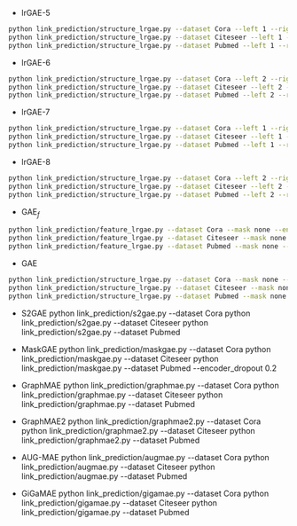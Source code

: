 + lrGAE-5
```bash
python link_prediction/structure_lrgae.py --dataset Cora --left 1 --right 1 --encoder_layers 1  --view AA
python link_prediction/structure_lrgae.py --dataset Citeseer --left 1 --right 1 --encoder_layers 1  --view AA
python link_prediction/structure_lrgae.py --dataset Pubmed --left 1 --right 1 --encoder_layers 1  --view AA  --encoder_dropout 0.2
```

+ lrGAE-6
```bash
python link_prediction/structure_lrgae.py --dataset Cora --left 2 --right 1 --encoder_layers 2  --view AA
python link_prediction/structure_lrgae.py --dataset Citeseer --left 2 --right 1 --encoder_layers 2  --view AA
python link_prediction/structure_lrgae.py --dataset Pubmed --left 2 --right 1 --encoder_layers 2  --view AA  --encoder_dropout 0.2
```
+ lrGAE-7
```bash
python link_prediction/structure_lrgae.py --dataset Cora --left 1 --right 1 --encoder_layers 1 --view AB
python link_prediction/structure_lrgae.py --dataset Citeseer --left 1 --right 1 --encoder_layers 1 --view AB
python link_prediction/structure_lrgae.py --dataset Pubmed --left 1 --right 1 --encoder_layers 1 --view AB  --encoder_dropout 0.2
```

+ lrGAE-8
```bash
python link_prediction/structure_lrgae.py --dataset Cora --left 2 --right 1 --encoder_layers 2 --view AB
python link_prediction/structure_lrgae.py --dataset Citeseer --left 2 --right 1 --encoder_layers 2 --view AB
python link_prediction/structure_lrgae.py --dataset Pubmed --left 2 --right 1 --encoder_layers 2 --view AB  --encoder_dropout 0.2
```

+ GAE$_f$
```bash
python link_prediction/feature_lrgae.py --dataset Cora --mask none --encoder_activation relu --encoder_dropout 0.5 --layer gcn
python link_prediction/feature_lrgae.py --dataset Citeseer --mask none --encoder_activation relu --encoder_dropout 0.5 --layer gcn
python link_prediction/feature_lrgae.py --dataset Pubmed --mask none --encoder_activation relu --encoder_dropout 0.5 --layer gcn
```


+ GAE
```bash
python link_prediction/structure_lrgae.py --dataset Cora --mask none --encoder_activation relu --encoder_dropout 0.5 --left 1 --right 1 --encoder_layers 2
python link_prediction/structure_lrgae.py --dataset Citeseer --mask none --encoder_activation relu --encoder_dropout 0.5 --left 1 --right 1 --encoder_layers 2
python link_prediction/structure_lrgae.py --dataset Pubmed --mask none --encoder_activation relu --encoder_dropout 0.5 --left 1 --right 1 --encoder_layers 2
```

+ S2GAE
python link_prediction/s2gae.py --dataset Cora
python link_prediction/s2gae.py --dataset Citeseer
python link_prediction/s2gae.py --dataset Pubmed

+ MaskGAE
python link_prediction/maskgae.py --dataset Cora
python link_prediction/maskgae.py --dataset Citeseer
python link_prediction/maskgae.py --dataset Pubmed --encoder_dropout 0.2

+ GraphMAE
python link_prediction/graphmae.py --dataset Cora
python link_prediction/graphmae.py --dataset Citeseer
python link_prediction/graphmae.py --dataset Pubmed

+ GraphMAE2
python link_prediction/graphmae2.py --dataset Cora
python link_prediction/graphmae2.py --dataset Citeseer
python link_prediction/graphmae2.py --dataset Pubmed

+ AUG-MAE
python link_prediction/augmae.py --dataset Cora
python link_prediction/augmae.py --dataset Citeseer
python link_prediction/augmae.py --dataset Pubmed

+ GiGaMAE
python link_prediction/gigamae.py --dataset Cora
python link_prediction/gigamae.py --dataset Citeseer
python link_prediction/gigamae.py --dataset Pubmed
